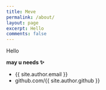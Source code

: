 ```yaml
---
title: Meve
permalink: /about/
layout: page
excerpt: Hello
comments: false
---
```


Hello

**may u needs ✨**

- {{ site.author.email }}
- github.com/{{ site.author.github }}
